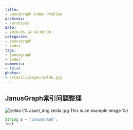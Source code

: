 ```yaml
---
title:
- JanusGraph Index Problem
archives:
- /archives
date:
- 2020-06-14 14:00:00
categories:
- janusgraph
- index
tags:
- janusgraph
- index
comments:
- false
photos:
- /static/images/zelda.jpg
---
```


## JanusGraph索引问题整理

<!-- more -->
![zelda](zelda.jpg)
{% asset_img zelda.jpg This is an example image %}

```java
String s = "JanusGraph";
test
```